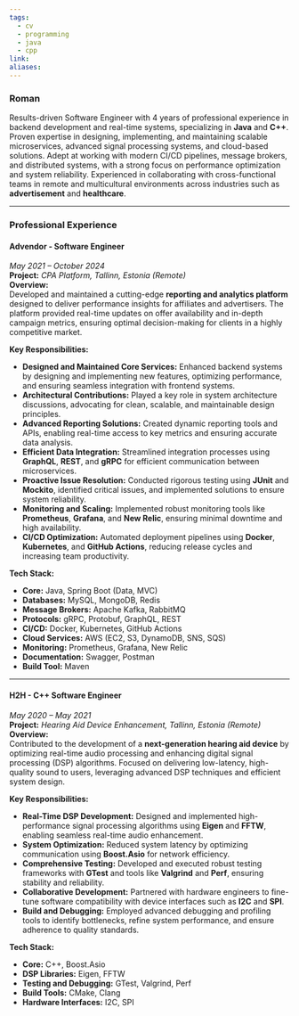 ```yaml
---
tags:
  - cv
  - programming
  - java
  - cpp
link: 
aliases:
---
```


### **Roman**

Results-driven Software Engineer with 4 years of professional experience in backend development and real-time systems, specializing in **Java** and **C++**. Proven expertise in designing, implementing, and maintaining scalable microservices, advanced signal processing systems, and cloud-based solutions. Adept at working with modern CI/CD pipelines, message brokers, and distributed systems, with a strong focus on performance optimization and system reliability. Experienced in collaborating with cross-functional teams in remote and multicultural environments across industries such as **advertisement** and **healthcare**.

---

### **Professional Experience**

#### **Advendor - Software Engineer**

_May 2021 – October 2024_  
**Project:** _CPA Platform, Tallinn, Estonia (Remote)_  
**Overview:**  
Developed and maintained a cutting-edge **reporting and analytics platform** designed to deliver performance insights for affiliates and advertisers. The platform provided real-time updates on offer availability and in-depth campaign metrics, ensuring optimal decision-making for clients in a highly competitive market.

**Key Responsibilities:**

- **Designed and Maintained Core Services:** Enhanced backend systems by designing and implementing new features, optimizing performance, and ensuring seamless integration with frontend systems.
- **Architectural Contributions:** Played a key role in system architecture discussions, advocating for clean, scalable, and maintainable design principles.
- **Advanced Reporting Solutions:** Created dynamic reporting tools and APIs, enabling real-time access to key metrics and ensuring accurate data analysis.
- **Efficient Data Integration:** Streamlined integration processes using **GraphQL**, **REST**, and **gRPC** for efficient communication between microservices.
- **Proactive Issue Resolution:** Conducted rigorous testing using **JUnit** and **Mockito**, identified critical issues, and implemented solutions to ensure system reliability.
- **Monitoring and Scaling:** Implemented robust monitoring tools like **Prometheus**, **Grafana**, and **New Relic**, ensuring minimal downtime and high availability.
- **CI/CD Optimization:** Automated deployment pipelines using **Docker**, **Kubernetes**, and **GitHub Actions**, reducing release cycles and increasing team productivity.

**Tech Stack:**

- **Core:** Java, Spring Boot (Data, MVC)
- **Databases:** MySQL, MongoDB, Redis
- **Message Brokers:** Apache Kafka, RabbitMQ
- **Protocols:** gRPC, Protobuf, GraphQL, REST
- **CI/CD:** Docker, Kubernetes, GitHub Actions
- **Cloud Services:** AWS (EC2, S3, DynamoDB, SNS, SQS)
- **Monitoring:** Prometheus, Grafana, New Relic
- **Documentation:** Swagger, Postman
- **Build Tool:** Maven

---

#### **H2H - C++ Software Engineer**

_May 2020 – May 2021_  
**Project:** _Hearing Aid Device Enhancement, Tallinn, Estonia (Remote)_  
**Overview:**  
Contributed to the development of a **next-generation hearing aid device** by optimizing real-time audio processing and enhancing digital signal processing (DSP) algorithms. Focused on delivering low-latency, high-quality sound to users, leveraging advanced DSP techniques and efficient system design.

**Key Responsibilities:**

- **Real-Time DSP Development:** Designed and implemented high-performance signal processing algorithms using **Eigen** and **FFTW**, enabling seamless real-time audio enhancement.
- **System Optimization:** Reduced system latency by optimizing communication using **Boost.Asio** for network efficiency.
- **Comprehensive Testing:** Developed and executed robust testing frameworks with **GTest** and tools like **Valgrind** and **Perf**, ensuring stability and reliability.
- **Collaborative Development:** Partnered with hardware engineers to fine-tune software compatibility with device interfaces such as **I2C** and **SPI**.
- **Build and Debugging:** Employed advanced debugging and profiling tools to identify bottlenecks, refine system performance, and ensure adherence to quality standards.

**Tech Stack:**

- **Core:** C++, Boost.Asio
- **DSP Libraries:** Eigen, FFTW
- **Testing and Debugging:** GTest, Valgrind, Perf
- **Build Tools:** CMake, Clang
- **Hardware Interfaces:** I2C, SPI